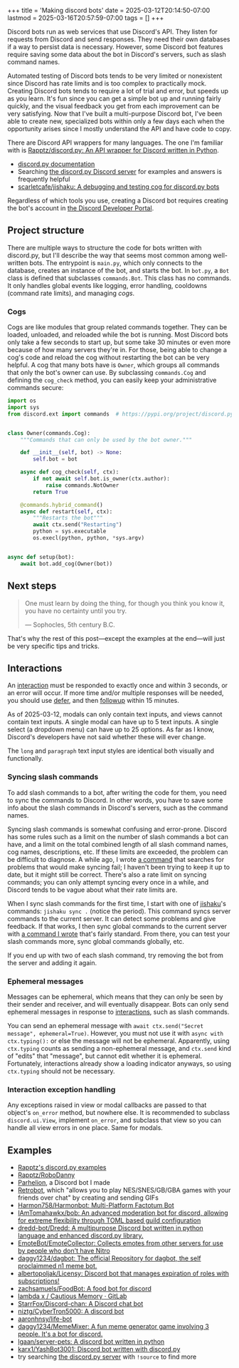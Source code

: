 +++
title = 'Making discord bots'
date = 2025-03-12T20:14:50-07:00
lastmod = 2025-03-16T20:57:59-07:00
tags = []
+++

Discord bots run as web services that use Discord's API. They listen for requests from Discord and send responses. They need their own databases if a way to persist data is necessary. However, some Discord bot features require saving some data about the bot in Discord's servers, such as slash command names.

Automated testing of Discord bots tends to be very limited or nonexistent since Discord has rate limits and is too complex to practically mock. Creating Discord bots tends to require a lot of trial and error, but speeds up as you learn. It's fun since you can get a simple bot up and running fairly quickly, and the visual feedback you get from each improvement can be very satisfying. Now that I've built a multi-purpose Discord bot, I've been able to create new, specialized bots within only a few days each when the opportunity arises since I mostly understand the API and have code to copy.

There are Discord API wrappers for many languages. The one I'm familiar with is [Rapptz/discord.py: An API wrapper for Discord written in Python](https://github.com/Rapptz/discord.py).

- [discord.py documentation](https://discordpy.readthedocs.io/en/stable/index.html)
- Searching [the discord.py Discord server](https://discord.gg/dpy) for examples and answers is frequently helpful
- [scarletcafe/jishaku: A debugging and testing cog for discord.py bots](https://github.com/scarletcafe/jishaku)

Regardless of which tools you use, creating a Discord bot requires creating the bot's account in [the Discord Developer Portal](https://discord.com/developers/applications).

## Project structure

There are multiple ways to structure the code for bots written with discord.py, but I'll describe the way that seems most common among well-written bots. The entrypoint is `main.py`, which only connects to the database, creates an instance of the bot, and starts the bot. In `bot.py`, a `Bot` class is defined that subclasses `commands.Bot`. This class has no commands. It only handles global events like logging, error handling, cooldowns (command rate limits), and managing _cogs_.

### Cogs

Cogs are like modules that group related commands together. They can be loaded, unloaded, and reloaded while the bot is running. Most Discord bots only take a few seconds to start up, but some take 30 minutes or even more because of how many servers they're in. For those, being able to change a cog's code and reload the cog without restarting the bot can be very helpful. A cog that many bots have is `Owner`, which groups all commands that only the bot's owner can use. By subclassing `commands.Cog` and defining the `cog_check` method, you can easily keep your administrative commands secure:

```py
import os
import sys
from discord.ext import commands  # https://pypi.org/project/discord.py/


class Owner(commands.Cog):
    """Commands that can only be used by the bot owner."""

    def __init__(self, bot) -> None:
        self.bot = bot

    async def cog_check(self, ctx):
        if not await self.bot.is_owner(ctx.author):
            raise commands.NotOwner
        return True

    @commands.hybrid_command()
    async def restart(self, ctx):
        """Restarts the bot"""
        await ctx.send("Restarting")
        python = sys.executable
        os.execl(python, python, *sys.argv)


async def setup(bot):
    await bot.add_cog(Owner(bot))
```

## Next steps

> One must learn by doing the thing, for though you think you know it, you have no certainty until you try.
> 
> — Sophocles, 5th century B.C.

That's why the rest of this post—except the examples at the end—will just be very specific tips and tricks.

## Interactions

An [interaction](https://discordpy.readthedocs.io/en/stable/interactions/api.html) must be responded to exactly once and within 3 seconds, or an error will occur. If more time and/or multiple responses will be needed, you should use [defer](https://discordpy.readthedocs.io/en/stable/interactions/api.html#discord.InteractionResponse.defer), and then [followup](https://discordpy.readthedocs.io/en/stable/interactions/api.html#discord.Interaction.followup) within 15 minutes.

As of 2025-03-12, modals can only contain text inputs, and views cannot contain text inputs. A single modal can have up to 5 text inputs. A single select (a dropdown menu) can have up to 25 options. As far as I know, Discord's developers have not said whether these will ever change.

The `long` and `paragraph` text input styles are identical both visually and functionally.

### Syncing slash commands

To add slash commands to a bot, after writing the code for them, you need to sync the commands to Discord. In other words, you have to save some info about the slash commands in Discord's servers, such as the command names.

Syncing slash commands is somewhat confusing and error-prone. Discord has some rules such as a limit on the number of slash commands a bot can have, and a limit on the total combined length of all slash command names, cog names, descriptions, etc. If these limits are exceeded, the problem can be difficult to diagnose. A while ago, I wrote [a command](https://github.com/wheelercj/Parhelion/blob/3355b2374fa75a2aae1009d601e9e94488b66175/cogs/owner.py#L406) that searches for problems that would make syncing fail; I haven't been trying to keep it up to date, but it might still be correct. There's also a rate limit on syncing commands; you can only attempt syncing every once in a while, and Discord tends to be vague about what their rate limits are.

When I sync slash commands for the first time, I start with one of [jishaku](https://github.com/scarletcafe/jishaku)'s commands: `jishaku sync .` (notice the period). This command syncs server commands to the current server. It can detect some problems and give feedback. If that works, I then sync global commands to the current server with [a command I wrote](https://github.com/wheelercj/Parhelion/blob/3355b2374fa75a2aae1009d601e9e94488b66175/cogs/owner.py#L487) that's fairly standard. From there, you can test your slash commands more, sync global commands globally, etc.

If you end up with two of each slash command, try removing the bot from the server and adding it again.

### Ephemeral messages

Messages can be ephemeral, which means that they can only be seen by their sender and receiver, and will eventually disappear. Bots can only send ephemeral messages in response to [interactions](https://discordpy.readthedocs.io/en/stable/interactions/api.html), such as slash commands.

You can send an ephemeral message with `await ctx.send("Secret message", ephemeral=True)`. However, you must not use it with `async with ctx.typing():` or else the message will not be ephemeral. Apparently, using `ctx.typing` counts as sending a non-ephemeral message, and `ctx.send` kind of "edits" that "message", but cannot edit whether it is ephemeral. Fortunately, interactions already show a loading indicator anyways, so using `ctx.typing` should not be necessary.

### Interaction exception handling

Any exceptions raised in view or modal callbacks are passed to that object's `on_error` method, but nowhere else. It is recommended to subclass `discord.ui.View`, implement `on_error`, and subclass that view so you can handle all view errors in one place. Same for modals.

## Examples

- [Rapptz's discord.py examples](https://github.com/Rapptz/discord.py/tree/master/examples)
- [Rapptz/RoboDanny](https://github.com/Rapptz/RoboDanny)
- [Parhelion](https://github.com/wheelercj/Parhelion), a Discord bot I made
- [Retrobot](https://github.com/rossimo/retrobot), which "allows you to play NES/SNES/GB/GBA games with your friends over chat" by creating and sending GIFs
- [Harmon758/Harmonbot: Multi-Platform Factotum Bot](https://github.com/Harmon758/Harmonbot)
- [IAmTomahawkx/bob: An advanced moderation bot for discord, allowing for extreme flexibility through TOML based guild configuration](https://github.com/IAmTomahawkx/bob)
- [dredd-bot/Dredd: A multipurpose Discord bot written in python language and enhanced discord.py library.](https://github.com/dredd-bot/Dredd)
- [EmoteBot/EmoteCollector: Collects emotes from other servers for use by people who don't have Nitro](https://github.com/EmoteBot/EmoteCollector)
- [daggy1234/dagbot: The official Repository for dagbot, the self proclaimmed n1 meme bot.](https://github.com/Daggy1234/dagbot)
- [albertopoljak/Licensy: Discord bot that manages expiration of roles with subscriptions!](https://github.com/albertopoljak/Licensy)
- [zachsamuels/FoodBot: A food bot for discord](https://github.com/zachsamuels/FoodBot)
- [lambda x / Cautious Memory · GitLab](https://owo.codes/lambda/cautious-memory)
- [StarrFox/Discord-chan: A Discord chat bot](https://github.com/StarrFox/Discord-chan)
- [niztg/CyberTron5000: A discord bot](https://github.com/niztg/CyberTron5000)
- [aaronhnsy/life-bot](https://github.com/aaronhnsy/life-bot)
- [daggy1234/MemeMixer: A fun meme generator game involving 3 people. It's a bot for discord.](https://github.com/Daggy1234/MemeMixer)
- [lgaan/server-pets: A discord bot written in python](https://github.com/lgaan/server-pets)
- [karx1/YashBot3001: Discord bot written with discord.py](https://github.com/karx1/YashBot3001)
- try searching [the discord.py server](https://discord.gg/dpy) with `!source` to find more
